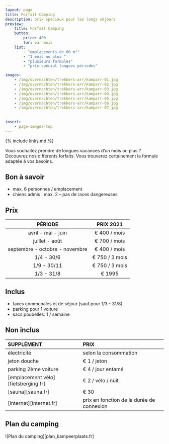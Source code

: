 ```yaml
---
layout: page
title: Forfait Camping 
description: prix spéciaux pour les longs séjours
preview: 
    title: Forfait Camping
    button:
        price: 400
        for: par mois
    list:
        - "emplacements de 80 m²"
        - "1 mois ou plus "
        - "plusieurs formules"
        - "prix spécial longues périodes"

images:
    - /img/overnachten/trekkers-arr/kamparr-01.jpg
    - /img/overnachten/trekkers-arr/kamparr-02.jpg
    - /img/overnachten/trekkers-arr/kamparr-03.jpg
    - /img/overnachten/trekkers-arr/kamparr-04.jpg
    - /img/overnachten/trekkers-arr/kamparr-05.jpg
    - /img/overnachten/trekkers-arr/kamparr-06.jpg
    - /img/overnachten/trekkers-arr/kamparr-07.jpg
    
    
insert:
    - page-images-top
---
```


{% include links.md %}

Vous souhaitez prendre de longues vacances d’un mois ou plus ? Découvrez nos différents forfaits. Vous trouverez certainement la formule adaptée à vos besoins.

## Bon à savoir

- max. 6 personnes / emplacement
- chiens admis : max. 2 – pas de races dangereuses


## Prix

PÉRIODE        | PRIX 2021       
:-------------:|:-----------:|
avril - mai - juin | € 400 / mois                      
juillet - août | € 700 / mois              
septembre - octobre - novembre | € 400 / mois
1/4 - 30/6 | € 750 / 3 mois
1/9 - 30/11 | € 750 / 3 mois
1/3 - 31/8 | € 1995

## Inclus

- taxes communales et de séjour (sauf pour 1/3 - 31/8)
- parking pour 1 voiture
- sacs poubelles: 1 / semaine

## Non inclus

SUPPLÉMENT         | PRIX
:------------------|:-----------|
électricité        |selon la consommation 
jeton douche       |€ 1 / jeton
parking 2ème voiture  |€ 4 / jour entamé
[emplacement vélo][fietsberging.fr]| € 2 / vélo / nuit
[sauna][sauna.fr]         |€ 30
[internet][internet.fr]   |prix en fonction de la durée de connexion

## Plan du camping

![Plan du camping][plan_kampeerplaats.fr]
